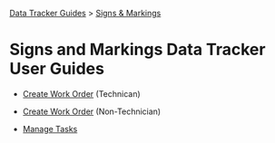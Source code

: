 [Data Tracker Guides](./) > [Signs & Markings](/signsmarkings#signs-and-markings-data-tracker-user-guides)

#  Signs and Markings Data Tracker User Guides

- [Create Work Order](create_work_order_tech.md) (Technican)

- [Create Work Order](create_work_order_non_tech.md) (Non-Technician)

- [Manage Tasks](manage_tasks.md#managing-work-tasks)